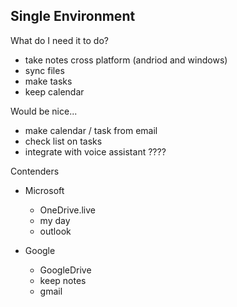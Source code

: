 ## Single Environment


What do I need it to do?

- take notes cross platform (andriod and windows)
- sync files
- make tasks
- keep calendar 


Would be nice...

- make calendar / task from email
- check list on tasks
- integrate with voice assistant ???? 

Contenders

- Microsoft
	- OneDrive.live
	- my day
	- outlook

- Google
	- GoogleDrive
	- keep notes
	- gmail